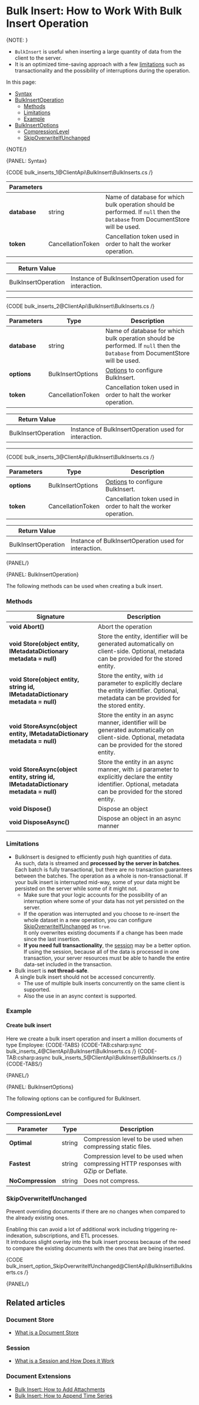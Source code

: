 # Bulk Insert: How to Work With Bulk Insert Operation

{NOTE: }

* `BulkInsert` is useful when inserting a large quantity of data from the client to the server.  
* It is an optimized time-saving approach with a few [limitations](../../client-api/bulk-insert/how-to-work-with-bulk-insert-operation#limitations)
  such as transactionality and the possibility of interruptions during the operation.

In this page:

* [Syntax](../../client-api/bulk-insert/how-to-work-with-bulk-insert-operation#syntax)
* [BulkInsertOperation](../../client-api/bulk-insert/how-to-work-with-bulk-insert-operation#bulkinsertoperation) 
  * [Methods](../../client-api/bulk-insert/how-to-work-with-bulk-insert-operation#methods)
  * [Limitations](../../client-api/bulk-insert/how-to-work-with-bulk-insert-operation#limitations)
  * [Example](../../client-api/bulk-insert/how-to-work-with-bulk-insert-operation#example)
* [BulkInsertOptions](../../client-api/bulk-insert/how-to-work-with-bulk-insert-operation#bulkinsertoptions)
  * [CompressionLevel](../../client-api/bulk-insert/how-to-work-with-bulk-insert-operation#compressionlevel)
  * [SkipOverwriteIfUnchanged](../../client-api/bulk-insert/how-to-work-with-bulk-insert-operation#skipoverwriteifunchanged)

{NOTE/}

{PANEL: Syntax}

{CODE bulk_inserts_1@ClientApi\BulkInsert\BulkInserts.cs /}

| Parameters | | |
| ------------- | ------------- | ----- |
| **database** | string | Name of database for which bulk operation should be performed. If `null` then the `Database` from DocumentStore will be used. |
| **token** | CancellationToken | Cancellation token used in order to halt the worker operation. |

| Return Value | |
| ------------- | ----- |
| BulkInsertOperation| Instance of BulkInsertOperation used for interaction. |

---

{CODE bulk_inserts_2@ClientApi\BulkInsert\BulkInserts.cs /}

| Parameters | Type | Description |
| ------------- | ------------- | ----- |
| **database** | string | Name of database for which bulk operation should be performed. If `null` then the `Database` from DocumentStore will be used. |
| **options** | BulkInsertOptions | [Options](../../client-api/bulk-insert/how-to-work-with-bulk-insert-operation#bulkinsertoptions) to configure BulkInsert. |
| **token** | CancellationToken | Cancellation token used in order to halt the worker operation. |

| Return Value | |
| ------------- | ----- |
| BulkInsertOperation| Instance of BulkInsertOperation used for interaction. |

---

{CODE bulk_inserts_3@ClientApi\BulkInsert\BulkInserts.cs /}

| Parameters | Type | Description |
| ------------- | ------------- | ----- |
| **options** | BulkInsertOptions | [Options](../../client-api/bulk-insert/how-to-work-with-bulk-insert-operation#bulkinsertoptions) to configure BulkInsert. |
| **token** | CancellationToken | Cancellation token used in order to halt the worker operation. |

| Return Value | |
| ------------- | ----- |
| BulkInsertOperation| Instance of BulkInsertOperation used for interaction. |

{PANEL/}

{PANEL: BulkInsertOperation}

The following methods can be used when creating a bulk insert.

### Methods

| Signature | Description |
| ----------| ----- |
| **void Abort()** | Abort the operation |
| **void Store(object entity, IMetadataDictionary metadata = null)** | Store the entity, identifier will be generated automatically on client-side. Optional, metadata can be provided for the stored entity. |
| **void Store(object entity, string id, IMetadataDictionary metadata = null)** | Store the entity, with `id` parameter to explicitly declare the entity identifier. Optional, metadata can be provided for the stored entity.|
| **void StoreAsync(object entity, IMetadataDictionary metadata = null)** | Store the entity in an async manner, identifier will be generated automatically on client-side. Optional, metadata can be provided for the stored entity. |
| **void StoreAsync(object entity, string id, IMetadataDictionary metadata = null)** | Store the entity in an async manner, with `id` parameter to explicitly declare the entity identifier. Optional, metadata can be provided for the stored entity.|
| **void Dispose()** | Dispose an object |
| **void DisposeAsync()** | Dispose an object in an async manner |

### Limitations

* BulkInsert is designed to efficiently push high quantities of data.  
  As such, data is streamed and **processed by the server in batches**.  
  Each batch is fully transactional, but there are no transaction guarantees between the batches. The operation as a whole is non-transactional. 
  If your bulk insert is interrupted mid-way, some of your data might be persisted on the server while some of it might not.  
  * Make sure that your logic accounts for the possibility of an interruption where some of your data has not yet persisted on the server.
  * If the operation was interrupted and you choose to re-insert the whole dataset in a new operation, 
    you can configure [SkipOverwriteIfUnchanged](../../client-api/bulk-insert/how-to-work-with-bulk-insert-operation#skipoverwriteifunchanged) as `true`.  
    It only overwrites existing documents if a change has been made since the last insertion.
  * **If you need full transactionality**, the [session](../../client-api/session/what-is-a-session-and-how-does-it-work) may be a better option.  
    If using the session, because all of the data is processed in one transaction, your server resources must be able to handle the 
    entire data-set included in the transaction.  
* Bulk insert is **not thread-safe**.  
  A single bulk insert should not be accessed concurrently.  
  * The use of multiple bulk inserts concurrently on the same client is supported.  
  * Also the use in an async context is supported.

### Example

#### Create bulk insert

Here we create a bulk insert operation and insert a million documents of type Employee:
{CODE-TABS}
{CODE-TAB:csharp:sync bulk_inserts_4@ClientApi\BulkInsert\BulkInserts.cs /}
{CODE-TAB:csharp:async bulk_inserts_5@ClientApi\BulkInsert\BulkInserts.cs /}
{CODE-TABS/}

{PANEL/}

{PANEL: BulkInsertOptions}

The following options can be configured for BulkInsert.

### CompressionLevel

| Parameter | Type | Description |
| ------------- | ------------- | ----- |
| **Optimal** | string | Compression level to be used when compressing static files. |
| **Fastest** | string | Compression level to be used when compressing HTTP responses with GZip or Deflate. |
| **NoCompression** | string | Does not compress. |


### SkipOverwriteIfUnchanged

Prevent overriding documents if there are no changes when compared to the already existing ones.  

Enabling this can avoid a lot of additional work including triggering re-indexation, subscriptions, and ETL processes.  
It introduces slight overlay into the bulk insert process because of the need to compare the existing documents with the ones that are being inserted. 

{CODE bulk_insert_option_SkipOverwriteIfUnchanged@ClientApi\BulkInsert\BulkInserts.cs /}

{PANEL/}

## Related articles

### Document Store

- [What is a Document Store](../../client-api/what-is-a-document-store)

### Session

- [What is a Session and How Does it Work](../../client-api/session/what-is-a-session-and-how-does-it-work)

### Document Extensions

- [Bulk Insert: How to Add Attachments](../../document-extensions/attachments/bulk-insert)
- [Bulk Insert: How to Append Time Series](../../document-extensions/timeseries/client-api/bulk-insert/append-in-bulk)

